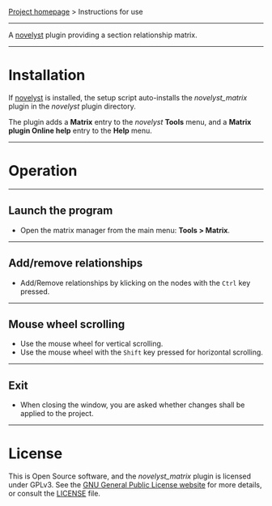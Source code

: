 [Project homepage](https://peter88213.github.io/novelyst_matrix) > Instructions for use

--- 

A [novelyst](https://peter88213.github.io/novelyst/) plugin providing a section relationship matrix.

---

# Installation

If [novelyst](https://peter88213.github.io/novelyst/) is installed, the setup script auto-installs the *novelyst_matrix* plugin in the *novelyst* plugin directory.

The plugin adds a **Matrix** entry to the *novelyst* **Tools** menu, and a **Matrix plugin Online help** entry to the **Help** menu. 

---

# Operation

---

## Launch the program

- Open the matrix manager from the main menu: **Tools > Matrix**.

---

## Add/remove relationships

- Add/Remove relationships by klicking on the nodes with the `Ctrl` key pressed.

---

## Mouse wheel scrolling

- Use the mouse wheel for vertical scrolling.
- Use the mouse wheel with the `Shift` key pressed for horizontal scrolling.    

---

## Exit 

- When closing the window, you are asked whether changes shall be applied to the project.

---

# License

This is Open Source software, and the *novelyst_matrix* plugin is licensed under GPLv3. See the
[GNU General Public License website](https://www.gnu.org/licenses/gpl-3.0.en.html) for more
details, or consult the [LICENSE](https://github.com/peter88213/noveltree_matrix/blob/main/LICENSE) file.
